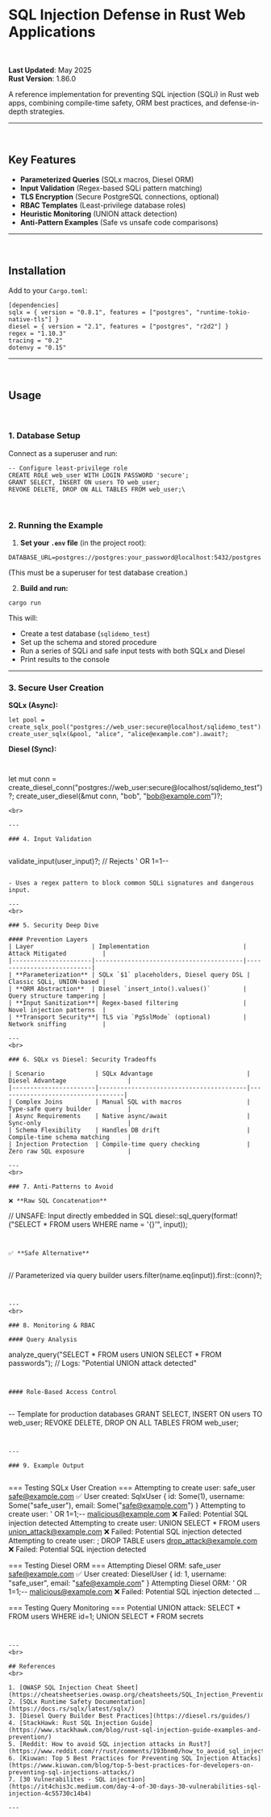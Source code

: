 # SQL Injection Defense in Rust Web Applications   
<br>

**Last Updated**: May 2025  
**Rust Version**: 1.86.0  

A reference implementation for preventing SQL injection (SQLi) in Rust web apps, combining compile-time safety, ORM best practices, and defense-in-depth strategies.

---
<br>

## Key Features  
- **Parameterized Queries** (SQLx macros, Diesel ORM)  
- **Input Validation** (Regex-based SQLi pattern matching)  
- **TLS Encryption** (Secure PostgreSQL connections, optional)  
- **RBAC Templates** (Least-privilege database roles)  
- **Heuristic Monitoring** (UNION attack detection)  
- **Anti-Pattern Examples** (Safe vs unsafe code comparisons)  

---
<br>

## Installation  
Add to your `Cargo.toml`:

```
[dependencies]
sqlx = { version = "0.8.1", features = ["postgres", "runtime-tokio-native-tls"] }
diesel = { version = "2.1", features = ["postgres", "r2d2"] }
regex = "1.10.3"
tracing = "0.2"
dotenvy = "0.15"
```


---
<br>

## Usage  
<br>


### 1. Database Setup  

Connect as a superuser and run:

```
-- Configure least-privilege role
CREATE ROLE web_user WITH LOGIN PASSWORD 'secure';
GRANT SELECT, INSERT ON users TO web_user;
REVOKE DELETE, DROP ON ALL TABLES FROM web_user;\
```
<br>


### 2. Running the Example

1. **Set your `.env` file** (in the project root):


```
DATABASE_URL=postgres://postgres:your_password@localhost:5432/postgres
```

(This must be a superuser for test database creation.)

2. **Build and run:**


```
cargo run
```


This will:
- Create a test database (`sqlidemo_test`)
- Set up the schema and stored procedure
- Run a series of SQLi and safe input tests with both SQLx and Diesel
- Print results to the console

---

### 3. Secure User Creation  
**SQLx (Async):**

```
let pool = create_sqlx_pool("postgres://web_user:secure@localhost/sqlidemo_test").await?;
create_user_sqlx(&pool, "alice", "alice@example.com").await?;
```


**Diesel (Sync):**

```


```
let mut conn = create_diesel_conn("postgres://web_user:secure@localhost/sqlidemo_test")?;
create_user_diesel(&mut conn, "bob", "bob@example.com")?;
```
<br>

---

### 4. Input Validation  


```
validate_input(user_input)?; // Rejects ' OR 1=1--
```

- Uses a regex pattern to block common SQLi signatures and dangerous input.

---
<br>

### 5. Security Deep Dive  

#### Prevention Layers  
| Layer                | Implementation                          | Attack Mitigated          |
|----------------------|-----------------------------------------|---------------------------|
| **Parameterization** | SQLx `$1` placeholders, Diesel query DSL | Classic SQLi, UNION-based |
| **ORM Abstraction**  | Diesel `insert_into().values()`         | Query structure tampering |
| **Input Sanitization**| Regex-based filtering                  | Novel injection patterns  |
| **Transport Security**| TLS via `PgSslMode` (optional)         | Network sniffing          |

---
<br>

### 6. SQLx vs Diesel: Security Tradeoffs  

| Scenario              | SQLx Advantage                          | Diesel Advantage                 |
|-----------------------|-----------------------------------------|-----------------------------------|
| Complex Joins         | Manual SQL with macros                  | Type-safe query builder          |
| Async Requirements    | Native async/await                      | Sync-only                        |
| Schema Flexibility    | Handles DB drift                        | Compile-time schema matching     |
| Injection Protection  | Compile-time query checking             | Zero raw SQL exposure            |

---
<br>

### 7. Anti-Patterns to Avoid  

❌ **Raw SQL Concatenation**  

```
// UNSAFE: Input directly embedded in SQL
diesel::sql_query(format!("SELECT * FROM users WHERE name = '{}'", input));
```


✅ **Safe Alternative**  


```
// Parameterized via query builder
users.filter(name.eq(input)).first::<User>(conn)?;
```


---
<br>

### 8. Monitoring & RBAC  

#### Query Analysis  

```
analyze_query("SELECT * FROM users UNION SELECT * FROM passwords");
// Logs: "Potential UNION attack detected"
```


#### Role-Based Access Control  


```
-- Template for production databases
GRANT SELECT, INSERT ON users TO web_user;
REVOKE DELETE, DROP ON ALL TABLES FROM web_user;
```


---

### 9. Example Output


```
=== Testing SQLx User Creation ===
Attempting to create user: safe_user safe@example.com
✅ User created: SqlxUser { id: Some(1), username: Some("safe_user"), email: Some("safe@example.com") }
Attempting to create user: ' OR 1=1;-- malicious@example.com
❌ Failed: Potential SQL injection detected
Attempting to create user: UNION SELECT * FROM users union_attack@example.com
❌ Failed: Potential SQL injection detected
Attempting to create user: ; DROP TABLE users drop_attack@example.com
❌ Failed: Potential SQL injection detected

=== Testing Diesel ORM ===
Attempting Diesel ORM: safe_user safe@example.com
✅ User created: DieselUser { id: 1, username: "safe_user", email: "safe@example.com" }
Attempting Diesel ORM: ' OR 1=1;-- malicious@example.com
❌ Failed: Potential SQL injection detected
...

=== Testing Query Monitoring ===
Potential UNION attack: SELECT * FROM users WHERE id=1; UNION SELECT * FROM secrets
```


---
<br>

## References  
<br>

1. [OWASP SQL Injection Cheat Sheet](https://cheatsheetseries.owasp.org/cheatsheets/SQL_Injection_Prevention_Cheat_Sheet.html)  
2. [SQLx Runtime Safety Documentation](https://docs.rs/sqlx/latest/sqlx/)  
3. [Diesel Query Builder Best Practices](https://diesel.rs/guides/)  
4. [StackHawk: Rust SQL Injection Guide](https://www.stackhawk.com/blog/rust-sql-injection-guide-examples-and-prevention/)  
5. [Reddit: How to avoid SQL injection attacks in Rust?](https://www.reddit.com/r/rust/comments/193bnm0/how_to_avoid_sql_injection_attacks_in_rust/)  
6. [Kiuwan: Top 5 Best Practices for Preventing SQL Injection Attacks](https://www.kiuwan.com/blog/top-5-best-practices-for-developers-on-preventing-sql-injections-attacks/)  
7. [30 Vulnerabilites - SQL injection](https://it4chis3c.medium.com/day-4-of-30-days-30-vulnerabilities-sql-injection-4c55730c14b4)

---


